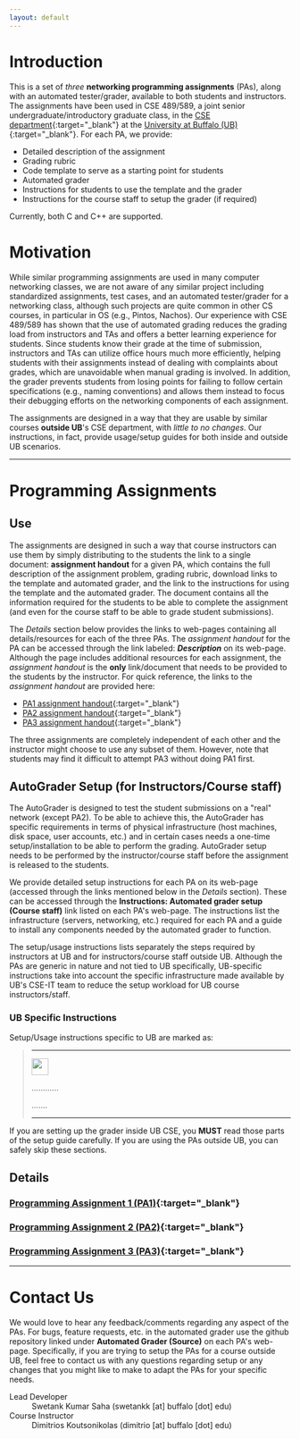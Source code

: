 ```yaml
---
layout: default
---
```


# Introduction
This is a set of _three_ **networking programming assignments** (PAs), along with an automated tester/grader, available to both students and instructors. The assignments have been used in CSE 489/589, a joint senior undergraduate/introductory graduate class, in the [CSE department](https://engineering.buffalo.edu/computer-science-engineering.html){:target="_blank"} at the [University at Buffalo (UB)](https://www.buffalo.edu/){:target="_blank"}. For each PA, we provide:

* Detailed description of the assignment
* Grading rubric
* Code template to serve as a starting point for students
* Automated grader
* Instructions for students to use the template and the grader
* Instructions for the course staff to setup the grader (if required)

Currently, both C and C++ are supported.

# Motivation
While similar programming assignments are used in many computer networking classes, we are not aware of any similar project including standardized assignments, test cases, and an automated tester/grader for a networking class, although such projects are quite common in other CS courses, in particular in OS (e.g., Pintos, Nachos). Our experience with CSE 489/589 has shown that the use of automated grading reduces the grading load from instructors and TAs and offers a better learning experience for students. Since students know their grade at the time of submission, instructors and TAs can utilize office hours much more efficiently, helping students with their assignments instead of dealing with complaints about grades, which are unavoidable when manual grading is involved. In addition, the grader prevents students from losing points for failing to follow certain specifications (e.g., naming conventions) and allows them instead to focus their debugging efforts on the networking components of each assignment.​

The assignments are designed in a way that they are usable by similar courses **outside UB**'s CSE department, with _little to no changes_. Our instructions, in fact, provide usage/setup guides for both inside and outside UB scenarios.

* * *

# Programming Assignments

## Use
The assignments are designed in such a way that course instructors can use them by simply distributing to the students the link to a single document: **assignment handout** for a given PA, which contains the full description of the assignment problem, grading rubric, download links to the template and automated grader, and the link to the instructions for using the template and the automated grader. The document contains all the information required for the students to be able to complete the assignment (and even for the course staff to be able to grade student submissions).

The _Details_ section below provides the links to web-pages containing all details/resources for each of the three PAs. The _assignment handout_ for the PA can be accessed through the link labeled: _**Description**_ on its web-page. Although the page includes additional resources for each assignment, the _assignment handout_ is the **only** link/document that needs to be provided to the students by the instructor. For quick reference, the links to the _assignment handout_ are provided here:

* [PA1 assignment handout](https://docs.google.com/document/d/13c2BCvLthT1_ddhbUTOINS0KOsaS1Ypz/edit?usp=sharing&ouid=110174116322887884401&rtpof=true&sd=true){:target="_blank"}
* [PA2 assignment handout](https://docs.google.com/document/d/1kv_Fg6nDZtxhd_ar5Ng_7vjI4_6fDCvX/edit?usp=sharing&ouid=110174116322887884401&rtpof=true&sd=true){:target="_blank"}
* [PA3 assignment handout](https://goo.gl/HYHcyQ){:target="_blank"}

The three assignments are completely independent of each other and the instructor might choose to use any subset of them. However, note that students may find it difficult to attempt PA3 without doing PA1 first.

## AutoGrader Setup (for Instructors/Course staff)
The AutoGrader is designed to test the student submissions on a "real" network (except PA2). To be able to achieve this, the AutoGrader has specific requirements in terms of physical infrastructure (host machines, disk space, user accounts, etc.) and in certain cases needs a one-time setup/installation to be able to perform the grading. AutoGrader setup needs to be performed by the instructor/course staff before the assignment is released to the students.

We provide detailed setup instructions for each PA on its web-page (accessed through the links mentioned below in the _Details_ section).
These can be accessed through the **Instructions: Automated grader setup (Course staff)** link listed on each PA's web-page. The instructions list the infrastructure (servers, networking, etc.) required for each PA and a guide to install any components needed by the automated grader to function.

The setup/usage instructions lists separately the steps required by instructors at UB and for instructors/course staff outside UB. Although the PAs are generic in nature and not tied to UB specifically, UB-specific instructions take into account the specific infrastructure made available by UB's CSE-IT team to reduce the setup workload for UB course instructors/staff.

### UB Specific Instructions
Setup/Usage instructions specific to UB are marked as:

> ***
> <img src="https://cse4589.github.io/assets/site/images/UB_BLU_RGB.png" width="30">
>
> ............
>
> .......
>
> ***

If you are setting up the grader inside UB CSE, you **MUST** read those parts of the setup guide carefully. If you are using the PAs outside UB, you can safely skip these sections.

## Details
### [Programming Assignment 1 (PA1)](/pa1/){:target="_blank"}
### [Programming Assignment 2 (PA2)](/pa2/){:target="_blank"}
### [Programming Assignment 3 (PA3)](/pa3/){:target="_blank"}

* * *

# Contact Us
We would love to hear any feedback/comments regarding any aspect of the PAs. For bugs, feature requests, etc. in the automated grader use the github repository linked under **Automated Grader (Source)** on each PA's web-page. Specifically, if you are trying to setup the PAs for a course outside UB, feel free to contact us with any questions regarding setup or any changes that you might like to make to adapt the PAs for your specific needs.

<dl>
<dt>Lead Developer</dt>
<dd>Swetank Kumar Saha (swetankk [at] buffalo [dot] edu)</dd>
<dt>Course Instructor</dt>
<dd>Dimitrios Koutsonikolas (dimitrio [at] buffalo [dot] edu)</dd>
</dl>
